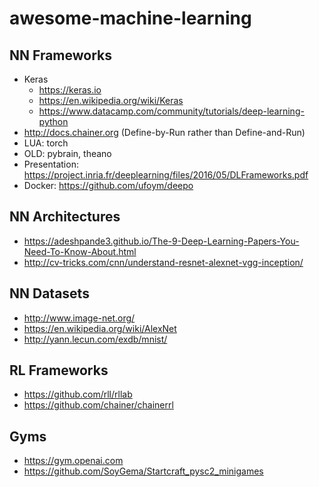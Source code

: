 # awesome-machine-learning

## NN Frameworks
- Keras
   - https://keras.io
   - https://en.wikipedia.org/wiki/Keras
   - https://www.datacamp.com/community/tutorials/deep-learning-python
- http://docs.chainer.org (Define-by-Run rather than Define-and-Run)
- LUA: torch
- OLD: pybrain, theano
- Presentation: https://project.inria.fr/deeplearning/files/2016/05/DLFrameworks.pdf
- Docker: https://github.com/ufoym/deepo

## NN Architectures
- https://adeshpande3.github.io/The-9-Deep-Learning-Papers-You-Need-To-Know-About.html
- http://cv-tricks.com/cnn/understand-resnet-alexnet-vgg-inception/

## NN Datasets
- http://www.image-net.org/
- https://en.wikipedia.org/wiki/AlexNet
- http://yann.lecun.com/exdb/mnist/

## RL Frameworks
- https://github.com/rll/rllab
- https://github.com/chainer/chainerrl

## Gyms
- https://gym.openai.com
- https://github.com/SoyGema/Startcraft_pysc2_minigames
